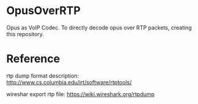 # OpusOverRTP
Opus as VoIP Codec. To directly decode opus over RTP packets, creating this repository.

# Reference

rtp dump format description:  
http://www.cs.columbia.edu/irt/software/rtptools/

wireshar export rtp file: 
https://wiki.wireshark.org/rtpdump


